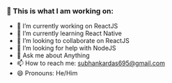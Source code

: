 ### 👋 This is what I am working on:  


- 🔭 I’m currently working on ReactJS
- 🌱 I’m currently learning React Native
- 👯 I’m looking to collaborate on ReactJS
- 🤔 I’m looking for help with NodeJS
- 💬 Ask me about Anything
- 📫 How to reach me: subhankardas695@gmail.com
- 😄 Pronouns: He/Him

